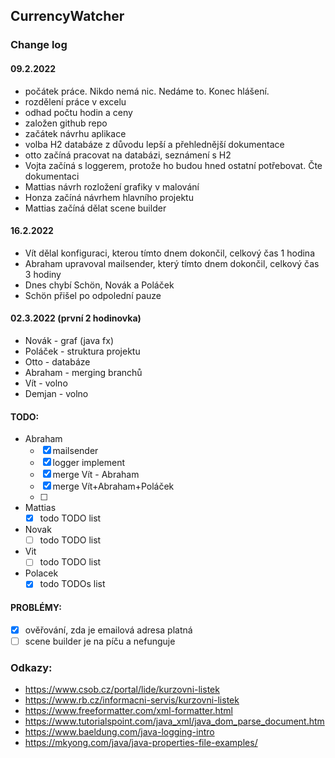 ## CurrencyWatcher

### Change log

#### 09.2.2022
- počátek práce. Nikdo nemá nic. Nedáme to. Konec hlášení. 
- rozdělení práce v excelu
- odhad počtu hodin a ceny 
- založen github repo 
- začátek návrhu aplikace
- volba H2 databáze z důvodu lepší a přehlednější dokumentace
- otto začíná pracovat na databázi, seznámení s H2
- Vojta začíná s loggerem, protože ho budou hned ostatní potřebovat. Čte dokumentaci
- Mattias návrh rozložení grafiky v malování
- Honza začíná návrhem hlavního projektu
- Mattias začíná dělat scene builder

#### 16.2.2022
- Vít dělal konfiguraci, kterou tímto dnem dokončil, celkový čas 1 hodina
- Abraham upravoval mailsender, který tímto dnem dokončil, celkový čas 3 hodiny
- Dnes chybí Schön, Novák a Poláček
- Schön přišel po odpolední pauze

#### 02.3.2022 (první 2 hodinovka)
- Novák - graf (java fx)
- Poláček - struktura projektu
- Otto - databáze 
- Abraham - merging branchů
- Vít - volno
- Demjan - volno
          
#### TODO:
 - Abraham
   - [x] mailsender
   - [x] logger implement
   - [x] merge Vít - Abraham
   - [x] merge Vít+Abraham+Poláček
   - [ ] 
 - Mattias
   - [x] todo TODO list
 - Novak
   - [ ] todo TODO list
 - Vit
   - [ ] todo TODO list 
 - Polacek
   - [x] todo TODOs list

#### PROBLÉMY:
- [x] ověřování, zda je emailová adresa platná 
- [ ] scene builder je na píču a nefunguje

### Odkazy:
- https://www.csob.cz/portal/lide/kurzovni-listek
- https://www.rb.cz/informacni-servis/kurzovni-listek
- https://www.freeformatter.com/xml-formatter.html
- https://www.tutorialspoint.com/java_xml/java_dom_parse_document.htm
- https://www.baeldung.com/java-logging-intro
- https://mkyong.com/java/java-properties-file-examples/
